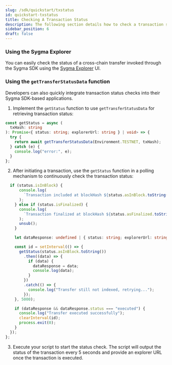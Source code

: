 ```yaml
---
slug: /sdk/quickstart/txstatus
id: quickstart-txstatus
title: Checking A Transaction Status
description: The following section details how to check a transaction status using the Sygma SDK and the Explorer.
sidebar_position: 6
draft: false
---
```


### Using the Sygma Explorer

You can easily check the status of a cross-chain transfer invoked through the Sygma SDK using the [Sygma Explorer](../../04-integrating-with-sygma/02-explorer.md) UI.

### Using the `getTransferStatusData` function

Developers can also quickly integrate transaction status checks into their Sygma SDK-based applications.

1. Implement the `getStatus` function to use `getTransferStatusData` for retrieving transaction status:

```ts
const getStatus = async (
  txHash: string
): Promise<{ status: string; explorerUrl: string } | void> => {
  try {
    return await getTransferStatusData(Environment.TESTNET, txHash); 
  } catch (e) {
    console.log("error:", e);
  }
};
```

2. After initiating a transaction, use the `getStatus` function in a polling mechanism to continuously check the transaction status:

```ts
  if (status.isInBlock) {
      console.log(
        `Transaction included at blockHash ${status.asInBlock.toString()}`
      );
    } else if (status.isFinalized) {
      console.log(
        `Transaction finalized at blockHash ${status.asFinalized.toString()}`
      );
      unsub();
    }

    let dataResponse: undefined | { status: string; explorerUrl: string };

    const id = setInterval(() => {
      getStatus(status.asInBlock.toString())
        .then((data) => {
          if (data) {
            dataResponse = data;
            console.log(data);
          }
        })
        .catch(() => {
          console.log("Transfer still not indexed, retrying...");
        });
    }, 5000);

    if (dataResponse && dataResponse.status === "executed") {
      console.log("Transfer executed successfully");
      clearInterval(id);
      process.exit(0);
    }
  });
};
```

3. Execute your script to start the status check. The script will output the status of the transaction every 5 seconds and provide an explorer URL once the transaction is executed.